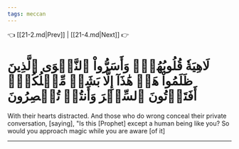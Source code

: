 ```yaml
---
tags: meccan
---
```


👈 [[21-2.md|Prev]] | [[21-4.md|Next]] 👉

# لَاهِيَةٗ قُلُوبُهُمۡۗ وَأَسَرُّواْ ٱلنَّجۡوَى ٱلَّذِينَ ظَلَمُواْ هَلۡ هَٰذَآ إِلَّا بَشَرٞ مِّثۡلُكُمۡۖ أَفَتَأۡتُونَ ٱلسِّحۡرَ وَأَنتُمۡ تُبۡصِرُونَ

With their hearts distracted. And those who do wrong conceal their private conversation, [saying], "Is this [Prophet] except a human being like you? So would you approach magic while you are aware [of it]

---


